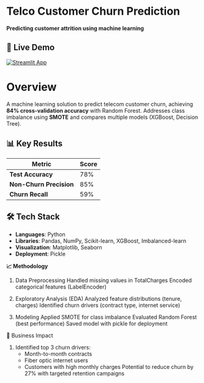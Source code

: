 #  Telco Customer Churn Prediction 
**Predicting customer attrition using machine learning** 

## 🌟 Live Demo  
[![Streamlit App](https://static.streamlit.io/badges/streamlit_badge_black_white.svg)](https://customer-churn-prediction-c7poefg4v2nkp8jyzgaivh.streamlit.app/)

# Overview
A machine learning solution to predict telecom customer churn, achieving **84% cross-validation accuracy** with Random Forest. Addresses class imbalance using **SMOTE** and compares multiple models (XGBoost, Decision Tree).

## 📊 Key Results
| Metric                  | Score |
|-------------------------|-------|
| **Test Accuracy**       | 78%   |
| **Non-Churn Precision** | 85%   |
| **Churn Recall**        | 59%   |

## 🛠️ Tech Stack
- **Languages**: Python
- **Libraries**: Pandas, NumPy, Scikit-learn, XGBoost, Imbalanced-learn
- **Visualization**: Matplotlib, Seaborn
- **Deployment**: Pickle

**📈 Methodology**
1. Data Preprocessing
     Handled missing values in TotalCharges
     Encoded categorical features (LabelEncoder)

2. Exploratory Analysis (EDA)
    Analyzed feature distributions (tenure, charges)
    Identified churn drivers (contract type, internet service)

3. Modeling
    Applied SMOTE for class imbalance
    Evaluated Random Forest (best performance)
    Saved model with pickle for deployment

💼 Business Impact
1. Identified top 3 churn drivers:
     - Month-to-month contracts
     - Fiber optic internet users
     - Customers with high monthly charges
Potential to reduce churn by 27% with targeted retention campaigns


